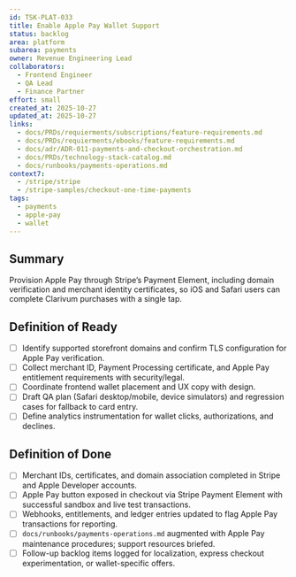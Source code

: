 ```yaml
---
id: TSK-PLAT-033
title: Enable Apple Pay Wallet Support
status: backlog
area: platform
subarea: payments
owner: Revenue Engineering Lead
collaborators:
  - Frontend Engineer
  - QA Lead
  - Finance Partner
effort: small
created_at: 2025-10-27
updated_at: 2025-10-27
links:
  - docs/PRDs/requierments/subscriptions/feature-requirements.md
  - docs/PRDs/requierments/ebooks/feature-requirements.md
  - docs/adr/ADR-011-payments-and-checkout-orchestration.md
  - docs/PRDs/technology-stack-catalog.md
  - docs/runbooks/payments-operations.md
context7:
  - /stripe/stripe
  - /stripe-samples/checkout-one-time-payments
tags:
  - payments
  - apple-pay
  - wallet
---
```


## Summary
Provision Apple Pay through Stripe’s Payment Element, including domain verification and merchant identity certificates, so iOS and Safari users can complete Clarivum purchases with a single tap.

## Definition of Ready
- [ ] Identify supported storefront domains and confirm TLS configuration for Apple Pay verification.
- [ ] Collect merchant ID, Payment Processing certificate, and Apple Pay entitlement requirements with security/legal.
- [ ] Coordinate frontend wallet placement and UX copy with design.
- [ ] Draft QA plan (Safari desktop/mobile, device simulators) and regression cases for fallback to card entry.
- [ ] Define analytics instrumentation for wallet clicks, authorizations, and declines.

## Definition of Done
- [ ] Merchant IDs, certificates, and domain association completed in Stripe and Apple Developer accounts.
- [ ] Apple Pay button exposed in checkout via Stripe Payment Element with successful sandbox and live test transactions.
- [ ] Webhooks, entitlements, and ledger entries updated to flag Apple Pay transactions for reporting.
- [ ] `docs/runbooks/payments-operations.md` augmented with Apple Pay maintenance procedures; support resources briefed.
- [ ] Follow-up backlog items logged for localization, express checkout experimentation, or wallet-specific offers.

